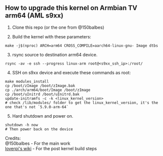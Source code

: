 ## How to upgrade this kernel on Armbian TV arm64 (AML s9xx)

1. Clone this repo (or the one from @150balbes)

2. Build the kernel with these parameters: 
```
make -j$(nproc) ARCH=arm64 CROSS_COMPILE=aarch64-linux-gnu- Image dtbs
```

3. rsync source to destination arm64 device.
```
rsync -av -e ssh --progress linux-arm root@<s9xx_ssh_ip>:/root/
```

4. SSH on s9xx device and execute these commands as root:
```
make modules_install
cp /boot/zImage /boot/zImage.bak
cp ./arch/arm64/boot/Image /boot/zImage
cp /boot/uInitrd /boot/uInitrd.bak
update-initramfs -c -k <linux_kernel_version>
# check /lib/modules/ folder to get the linux_kernel_version, it's the one that's not `5.9.0-arm-64`
```

5. Hard shutdown and power on.
```
shutdown -h now
# Then power back on the device
```

Credits: \
@150balbes - For the main work \
[loverpi's wiki](http://wiki.loverpi.com/faq:sbc:libre-aml-s805x-install-newly-compiled-kernel) - For the post kernel build steps